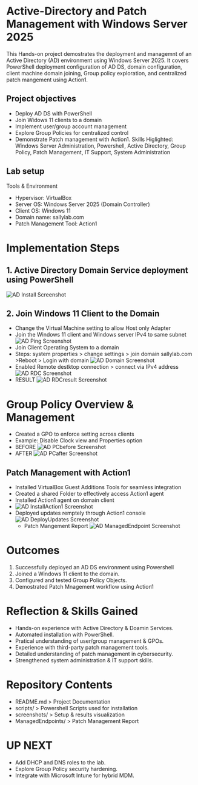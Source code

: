 # Active-Directory and Patch Management with Windows Server 2025
This Hands-on project demostrates the deployment and managemnt of an Active Directory (AD) environment using Windows Server 2025. It covers PowerShell deployment configuration of AD DS, domain configuration, client machine domain joining, Group policy exploration, and centralized patch mangement using Action1.
## Project objectives 
- Deploy AD DS with PowerShell
- Join Widows 11 clients to a domain
- Implement user/group account management
- Explore Group Policies for centralized control
- Demonstrate Patch management with Action1.
Skills Higlighted: Windows Server Administration, Powershell, Active Directory, Group Policy, Patch Management, IT Support, System Administration
## Lab setup
Tools & Environment 
- Hypervisor: VirtualBox
- Server OS: Windows Server 2025 (Domain Controller)
- Client OS: Windows 11
- Domain name: sallylab.com
- Patch Management Tool: Action1
# Implementation Steps

## 1. Active Directory Domain Service deployment using PowerShell
![AD Install Screenshot](screenshots/adds-install.png)
## 2. Join Windows 11 Client to the Domain
- Change the Virtual Machine setting to allow Host only Adapter
- Join the Windows 11 client and Windows server IPv4 to same subnet
![AD Ping Screenshot](screenshots/PingResult.png)
- Join Client Operating System to a domain
- Steps: system properties > change settings > join domain sallylab.com >Reboot > Login with domain
![AD Domain Screenshot](screenshots/JoinDomain.png)
- Enabled Remote destktop connection > connect via IPv4 address
![AD RDC Screenshot](screenshots/RDC.png)
- RESULT
![AD RDCresult Screenshot](screenshots/RDCresult.png)
# Group Policy Overview & Management 
- Created a GPO to enforce setting across clients
- Example: Disable Clock view and Properties option
- BEFORE
![AD PCbefore Screenshot](screenshots/PCbefore.png)
- AFTER
![AD PCafter Screenshot](screenshots/PCafter.png)
## Patch Management with Action1
- Installed VirtualBox Guest Additions Tools for seamless integration
- Created a shared Folder to effectively access Action1 agent
- Installed Action1 agent on domain client
- ![AD InstallAction1 Screenshot](screenshots/InstallAction1.png)
- Deployed updates remptely through Action1 console
![AD DeployUpdates Screenshot](screenshots/DeployUpdates.png)
  - Patch Mangement Report
![AD ManagedEndpoint Screenshot](screenshots/ManagedEndpoint.png)
# Outcomes
1. Successfully deployed an AD DS environment using Powershell
2. Joined a Windows 11 client to the domain.
3. Configured and tested Group Policy Objects.
4. Demostrated Patch Mnagement workflow using Action1
# Reflection & Skills Gained 
- Hands-on experience with Active Directory & Doamin Services.
- Automated installation with PowerShell.
- Pratical understanding of user/group management & GPOs.
- Experience with third-party patch management tools.
- Detailed understanding of patch management in cybersecurity.
- Strengthened system administration & IT support skills.
# Repository Contents
- README.md > Project Documentation
- scripts/ > Powershell Scripts used for installation
- screenshots/ > Setup & results visualization
- ManagedEndpoints/ > Patch Management Report

# UP NEXT
- Add DHCP and DNS roles to the lab.
- Explore Group Policy security hardening.
- Integrate with Microsoft Intune for hybrid MDM.







   
